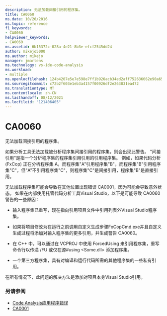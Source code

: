 ```yaml
---
description: 无法加载间接引用的程序集。
title: CA0060
ms.date: 10/20/2016
ms.topic: reference
f1_keywords:
- CA0060
helpviewer_keywords:
- CA0060
ms.assetid: 6b15372c-028a-4e21-8b3e-efcf2545dd24
author: mikejo5000
ms.author: mikejo
manager: jmartens
ms.technology: vs-ide-code-analysis
ms.workload:
- multiple
ms.openlocfilehash: 124b4207e5e7e598e7ff1b926acb34ed2aff752636662e90a65ebdf907ce7c63
ms.sourcegitcommit: c72b2f603e1eb3a4157f00926df2e263831ea472
ms.translationtype: MT
ms.contentlocale: zh-CN
ms.lasthandoff: 08/12/2021
ms.locfileid: "121406405"
---
```

# <a name="ca0060"></a>CA0060

无法加载间接引用的程序集。

如果分析工具无法加载被分析程序集间接引用的程序集，则会出现此警告。 "间接引用"是指一个分析程序集的程序集引用引用的引用程序集。 例如，如果代码分析 (FxCop) 正在分析程序集 A，而程序集"A"引用程序集"B"，而程序集"B"引用程序集"C"，但"A"不引用程序集"C"，则程序集"C"是间接引用，程序集"B"是直接引用。

无法加载程序集可能会导致在其他位置出现错误 CA0001，因为可能会导致意外状态。 如果在内部使用托管代码分析工具Visual Studio，以下是可能导致 CA0060 警告的一些原因：

- 输入程序集已重写，现在指向引用项目文件中引用列表外Visual Studio程序集。

- 如果将项目修改为在运行之前调用自定义生成步骤FxCopCmd.exe并且自定义生成过程将添加对输入程序集的更多引用，并生成警告 CA0060。

- 在 C++ 中，可以通过在 VCPROJ 中使用 ForcedUsing 来引用程序集，重写命令行以传递 /FU 或仅在源#using \<Some.dll> 添加程序集。

- 一个第三方程序集，具有对编译和运行代码所需的其他程序集的一些私有引用。

在所有情况下，此问题的解决方法是添加对项目本身Visual Studio引用。

### <a name="see-also"></a>另请参阅

- [Code Analysis应用程序错误](../code-quality/code-analysis-application-errors.md)
- [CA0001](ca0001.md)
